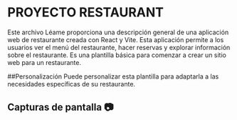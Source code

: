 # PROYECTO RESTAURANT

Este archivo Léame proporciona una descripción general de una aplicación web de restaurante creada con React y Vite. Esta aplicación permite a los usuarios ver el menú del restaurante, hacer reservas y explorar información sobre el restaurante. Es una plantilla básica para comenzar a crear un sitio web para un restaurante.


##Personalización
Puede personalizar esta plantilla para adaptarla a las necesidades específicas de su restaurante. 

## Capturas de pantalla 📷
